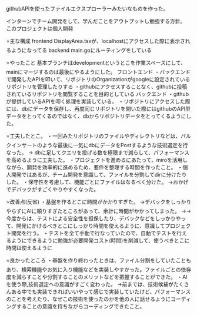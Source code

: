githubAPIを使ったファイルエクスプローラーみたいなものを作った。

インターンでチーム開発をして、学んだことをアウトプットし勉強する方針。
このプロジェクトは個人開発

⭐️主な構成
  frontend
  DisplayArea.tsxが、localhostにアクセスした際に表示されるようになってる
  backend
  main.goにルーティングをしている
  
⭐️やったこと
  基本ブランチはdevelopmentというとこを作業スペースにして、mainにマージするのは最後にやるようにした。
  フロントエンド
  ・バックエンドで開発したAPIを叩いて、リポジトリのOrganizationがgoogleに設定されているリポジトリを管理したりする
  ・githubにアクセスすることなく、githubに投稿されているリポジトリを閲覧することを目的としている
  バックエンド
  ・githubが提供しているAPIを叩く処理を実装している。
  ・リポジトリにアクセスした際には、dbにデータを保存し、再度同じリポジトリを開いた際にはgithubのAPI型データをとってくるのではなく、dbからリポジトリデータをとってくるようにした。

⭐️工夫したとこ。
  ・一回みたリポジトリのファイルやディレクトリなどは、バルクインサートのような最後に一気にdbにデータをPostするような技術選定を行なった。
      -> dbに足してクエリを投げる数を極限まで減らして、パフォーマンスを高めるように工夫した。
  ・プロジェクトを進めるにあたって、miroを活用しながら、開発を効率的に進めるため、要件を整理する時間を作ったこと。
  ・個人開発ではあるが、チーム開発を意識して、ファイルを分割してdirに分けたりした。
  ・保守性を考慮して、機能ごとにファイルはなるべく分けた。
    ->おかげでデバックがすごくやりやすくなった。

⭐️改善点(反省)
  ・基盤を作るとこに時間がかかりすぎた。
    ->デバックをしっかりやらずにAIに頼りすぎたところがあって、余計に時間がかかってしまった。
    ->->今度からは、テストによる安全性を担保したり、デバックなどをしっかりやって、開発にかけるべきとこにしっかり時間を使えるように、意識してプロジェクト開発を行う。
  ・テストを全て手動で行なっていたので、自動でテストを行えるようにできるように勉強が必要開発コスト(時間)を削減して、使うべきとこに時間は使えるように
  
⭐️良かったところ
  ・基盤を作り終わったときは、ファイル分割をしていたこともあり、検索機能やお気に入り機能などを実装しやすかった。ファイルごとの依存度を減らすことや分割することのメリットなどを把握することができた。
  ・AIを使う際,技術選定への意識がすごく変わった。
    ->前までは、技術候補がたくさんある中でも実装できればいいやって感じで実装していたけど、パフォーマンスのことを考えたり、なぜこの技術を使ったのかを他の人に話せるようにコーディングすることの意識を持ちながらコーディングできたこと。
    
